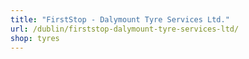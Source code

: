 ```yaml
---
title: "FirstStop - Dalymount Tyre Services Ltd."
url: /dublin/firststop-dalymount-tyre-services-ltd/
shop: tyres
---
```

